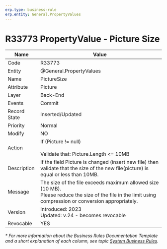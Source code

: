 ```yaml
---
erp.type: business-rule
erp.entity: General.PropertyValues
---
```


# R33773 PropertyValue - Picture Size

| Name | Value |
| ---- | ----- |
| Code | R33773 |
| Entity | @General.PropertyValues |
| Name | 	PictureSize |
| Attribute | Picture |
| Layer | Back-End |
| Events | Commit |
| Record State | Inserted/Updated |
| Priority | Normal |
| Modify | NO |
| Action | If (Picture != null) <br> <br> Validate that: Picture.Length <= 10MB |
| Description| If the field Picture is changed (insert new file) then validate that the size of the new file(picture) is equal or less than 10MB.|
| Message | The size of the file exceeds maximum allowed size (10 MB).<br>Please reduce the size of the file in the limit using compression or conversion appropriately.|
| Version | Introduced: 2023 <br> Updated: v.24 - becomes revocable |
| Revocable | YES |

*\* For more information about the Business Rules Documentation Template and a short explanation of each column, see
topic [System Business Rules](../templates/template-description-system-business-rules.md).*
